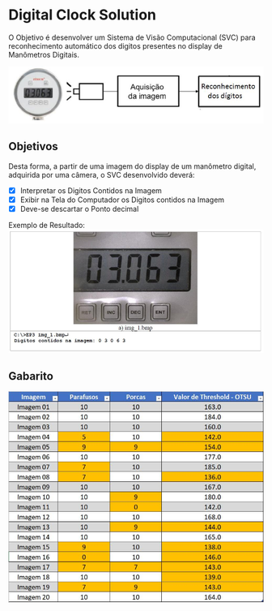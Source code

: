 # Digital Clock Solution
O Objetivo é desenvolver um Sistema de Visão Computacional (SVC) para reconhecimento automático dos digitos presentes no display de Manômetros Digitais.

<img src="https://github.com/jrafa1607/Computational-Vision-In-Python/blob/main/Digital%20Clock%20Solution/Anexos/svc.jpeg">

## Objetivos

Desta forma, a partir de uma imagem do display de um manômetro digital, adquirida por uma câmera, o SVC desenvolvido deverá:
- [x] Interpretar os Digitos Contidos na Imagem
- [x] Exibir na Tela do Computador os Digitos contidos na Imagem
- [x] Deve-se descartar o Ponto decimal

Exemplo de Resultado:
<img src="https://github.com/jrafa1607/Computational-Vision-In-Python/blob/main/Digital%20Clock%20Solution/Anexos/Resultado.jpeg">

## Gabarito

<img src="https://github.com/jrafa1607/Computational-Vision-In-Python/blob/main/Bolts%20and%20Nuts%20Solution/Anexos/Gabarito.jpeg">
